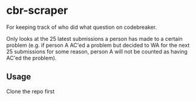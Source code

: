# cbr-scraper
For keeping track of who did what question on codebreaker.

Only looks at the 25 latest submissions a person has made to a certain problem (e.g. if person A AC'ed a problem but decided to WA for the next 25 submissions for some reason, person A will not be counted as having AC'ed the problem).

## Usage
Clone the repo first